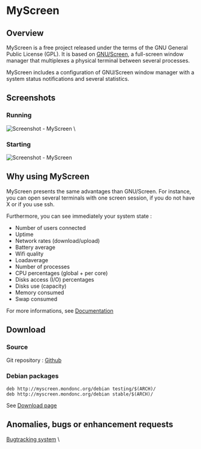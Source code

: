 MyScreen
========

Overview
--------

MyScreen is a free project released under the terms of the GNU General
Public License (GPL). It is based on
[GNU/Screen](http://fr.wikipedia.org/wiki/GNU_Screen), a full-screen
window manager that multiplexes a physical terminal between several
processes.

MyScreen includes a configuration of GNU/Screen window manager with a
system status notifications and several statistics.

Screenshots
----------

### Running

![Screenshot - MyScreen](http://myscreen.mondonc.org/img/screenshot-myscreen.jpg) \

### Starting

![Screenshot - MyScreen](http://myscreen.mondonc.org/img/screenshot-myscreen-init.jpg)


Why using MyScreen
----------------

MyScreen presents the same advantages than GNU/Screen. For instance, you
can open several terminals with one screen session, if you do not have X
or if you use ssh.

Furthermore, you can see immediately your system state :

- Number of users connected
- Uptime
- Network rates (download/upload)
- Battery average
- Wifi quality
- Loadaverage
- Number of processes
- CPU percentages (global + per core)
- Disks access (I/O) percentages
- Disks use (capacity)
- Memory consumed
- Swap consumed

For more informations, see
[Documentation](http://myscreen.mondonc.org/index.php?page=doc/manpage.md)

Download
--------

### Source

Git repository : [Github](https://github.com/mondonc/myscreen)

### Debian packages

	deb http://myscreen.mondonc.org/debian testing/$(ARCH)/
	deb http://myscreen.mondonc.org/debian stable/$(ARCH)/

See [Download page](http://myscreen.mondonc.org/index.php?page=doc/Install.md)


Anomalies, bugs or enhancement requests
-----

 [Bugtracking system](https://github.com/mondonc/myscreen/issues) \



